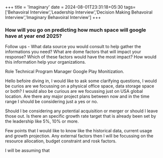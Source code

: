 +++
title = 'Imaginary'
date = 2024-08-01T23:31:18+05:30
tags=['Behavoiral Interview','Leadership Interview','Decision Making Behavoiral Interview','Imaginary Behavoiral Interview']
+++


### How will you go on predicting how much space will google have at year end 2025?

Follow ups - What data source you would consult to help gather the informations you need? What are dome factors that will impact your response? Which of these factors would have the most impact? How would this information help your organizations.

Role Technical Program Manager Google Play Monitization.

Hello befoire diving in, I would like to ask some clarifying questions, I would be curios are we focussing on a physical office space, data storage space or both? I would also be curious are we focussing just on USA global location. Are there any major project plans between now and in the time range I should be considering just a yes or no.

Should I be considering any potential acquisition or merger or should I leave those out. Is there an specific growth rate target that is already been set by the leadership like 5%, 10% or more.

Few points that I would like to know like the historical data, current usage and growth projection.
Any external factors then I will be focussing on the resource allocation, budget constraint and rosk factors.

I will be assuming that
